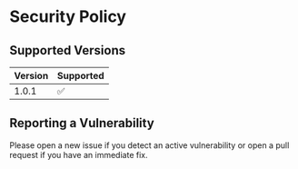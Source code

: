 # Security Policy

## Supported Versions

| Version | Supported          |
| ------- | ------------------ |
| 1.0.1   | :white_check_mark: |

## Reporting a Vulnerability

Please open a new issue if you detect an active vulnerability or open a pull request if you have an immediate fix.
